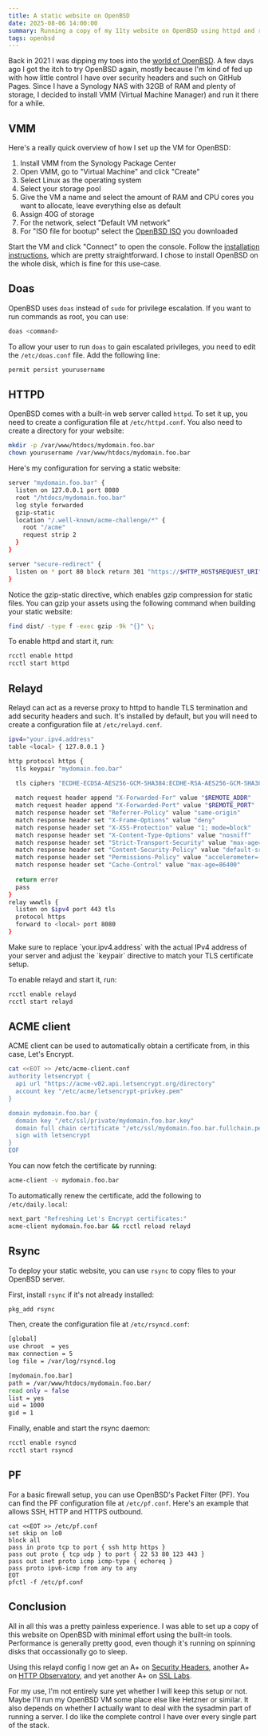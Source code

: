```yaml
---
title: A static website on OpenBSD
date: 2025-08-06 14:00:00
summary: Running a copy of my 11ty website on OpenBSD using httpd and relayd.
tags: openbsd
---
```


Back in 2021 I was dipping my toes into the [world of OpenBSD](https://mijndertstuij.nl/posts/openbsd/). A few days ago I got the itch to try OpenBSD again, mostly because I'm kind of fed up with how little control I have over security headers and such on GitHub Pages. Since I have a Synology NAS with 32GB of RAM and plenty of storage, I decided to install VMM (Virtual Machine Manager) and run it there for a while.

## VMM 

Here's a really quick overview of how I set up the VM for OpenBSD:

1. Install VMM from the Synology Package Center
2. Open VMM, go to "Virtual Machine" and click "Create" 
3. Select Linux as the operating system 
4. Select your storage pool 
5. Give the VM a name and select the amount of RAM and CPU cores you want to allocate, leave everything else as default
6. Assign 40G of storage
7. For the network, select "Default VM network" 
8. For "ISO file for bootup" select the [OpenBSD ISO](https://mirror.leaseweb.com/pub/OpenBSD/7.7/amd64/install77.iso) you downloaded

Start the VM and click "Connect" to open the console. Follow the [installation instructions](https://www.openbsdhandbook.com/installation/), which are pretty straightforward. I chose to install OpenBSD on the whole disk, which is fine for this use-case.

## Doas

OpenBSD uses `doas` instead of `sudo` for privilege escalation. If you want to run commands as root, you can use:

```sh
doas <command>
```  

To allow your user to run `doas` to gain escalated privileges, you need to edit the `/etc/doas.conf` file. Add the following line:

```sh
permit persist yourusername
```

## HTTPD

OpenBSD comes with a built-in web server called `httpd`. To set it up, you need to create a configuration file at `/etc/httpd.conf`. You also need to create a directory for your website:

```sh
mkdir -p /var/www/htdocs/mydomain.foo.bar
chown yourusername /var/www/htdocs/mydomain.foo.bar
```

Here's my configuration for serving a static website:

```sh
server "mydomain.foo.bar" {
  listen on 127.0.0.1 port 8080
  root "/htdocs/mydomain.foo.bar"
  log style forwarded
  gzip-static
  location "/.well-known/acme-challenge/*" {
    root "/acme"
    request strip 2
  }
}

server "secure-redirect" {
  listen on * port 80 block return 301 "https://$HTTP_HOST$REQUEST_URI"
}
```

<aside><p>Notice the gzip-static directive, which enables gzip compression for static files. You can gzip your assets using the following command when building your static website:</p>

```sh
find dist/ -type f -exec gzip -9k "{}" \;
```
</aside>

To enable httpd and start it, run:

```sh
rcctl enable httpd
rcctl start httpd
```

## Relayd

Relayd can act as a reverse proxy to httpd to handle TLS termination and add security headers and such. It's installed by default, but you will need to create a configuration file at `/etc/relayd.conf`.

```sh
ipv4="your.ipv4.address"
table <local> { 127.0.0.1 }

http protocol https {
  tls keypair "mydomain.foo.bar"

  tls ciphers "ECDHE-ECDSA-AES256-GCM-SHA384:ECDHE-RSA-AES256-GCM-SHA384:ECDHE-ECDSA-CHACHA20-POLY1305:ECDHE-RSA-CHACHA20-POLY1305:ECDHE-ECDSA-AES128-GCM-SHA256:ECDHE-RSA-AES128-GCM-SHA256:ECDHE-ECDSA-AES256-SHA384:ECDHE-RSA-AES256-SHA384:ECDHE-ECDSA-AES128-SHA256:ECDHE-RSA-AES128-SHA256"
  
  match request header append "X-Forwarded-For" value "$REMOTE_ADDR"
  match request header append "X-Forwarded-Port" value "$REMOTE_PORT"
  match response header set "Referrer-Policy" value "same-origin"
  match response header set "X-Frame-Options" value "deny"
  match response header set "X-XSS-Protection" value "1; mode=block"
  match response header set "X-Content-Type-Options" value "nosniff"
  match response header set "Strict-Transport-Security" value "max-age=31536000; includeSubDomains; preload"
  match response header set "Content-Security-Policy" value "default-src 'self'; font-src 'self' https://fonts.googleapis.com https://fonts.gstatic.com; style-src 'self' https://fonts.googleapis.com; script-src 'self' https://fonts.googleapis.com https://fonts.gstatic.com 'sha256-1jAmyYXcRq6zFldLe/GCgIDJBiOONdXjTLgEFMDnDSM=' 'sha256-ZswfTY7H35rbv8WC7NXBoiC7WNu86vSzCDChNWwZZDM=';"
  match response header set "Permissions-Policy" value "accelerometer=()"
  match response header set "Cache-Control" value "max-age=86400"
  
  return error
  pass
}
relay wwwtls {
  listen on $ipv4 port 443 tls
  protocol https
  forward to <local> port 8080
}
```

<aside>Make sure to replace `your.ipv4.address` with the actual IPv4 address of your server and adjust the `keypair` directive to match your TLS certificate setup.</aside>

To enable relayd and start it, run:

```sh
rcctl enable relayd
rcctl start relayd
```

## ACME client

ACME client can be used to automatically obtain a certificate from, in this case, Let's Encrypt.

```sh
cat <<EOT >> /etc/acme-client.conf
authority letsencrypt {
  api url "https://acme-v02.api.letsencrypt.org/directory"
  account key "/etc/acme/letsencrypt-privkey.pem"
}

domain mydomain.foo.bar {
  domain key "/etc/ssl/private/mydomain.foo.bar.key"
  domain full chain certificate "/etc/ssl/mydomain.foo.bar.fullchain.pem"
  sign with letsencrypt
}
EOF
```

You can now fetch the certificate by running:

```sh
acme-client -v mydomain.foo.bar
```

To automatically renew the certificate, add the following to `/etc/daily.local`:

```sh
next_part "Refreshing Let's Encrypt certificates:"
acme-client mydomain.foo.bar && rcctl reload relayd
```

## Rsync

To deploy your static website, you can use `rsync` to copy files to your OpenBSD server.

First, install `rsync` if it's not already installed:

```sh
pkg_add rsync
```

Then, create the configuration file at `/etc/rsyncd.conf`:

```sh
[global]
use chroot  = yes
max connection = 5
log file = /var/log/rsyncd.log

[mydomain.foo.bar]
path = /var/www/htdocs/mydomain.foo.bar/
read only = false
list = yes
uid = 1000
gid = 1
```

Finally, enable and start the rsync daemon:

```sh
rcctl enable rsyncd
rcctl start rsyncd
```

## PF 

For a basic firewall setup, you can use OpenBSD's Packet Filter (PF). You can find the PF configuration file at `/etc/pf.conf`. Here's an example that allows SSH, HTTP and HTTPS outbound.

```pf
cat <<EOT >> /etc/pf.conf
set skip on lo0
block all
pass in proto tcp to port { ssh http https }
pass out proto { tcp udp } to port { 22 53 80 123 443 }
pass out inet proto icmp icmp-type { echoreq }
pass proto ipv6-icmp from any to any
EOT
pfctl -f /etc/pf.conf
```

## Conclusion

All in all this was a pretty painless experience. I was able to set up a copy of this website on OpenBSD with minimal effort using the built-in tools. Performance is generally pretty good, even though it's running on spinning disks that occassionally go to sleep.

Using this relayd config I now get an A+ on [Security Headers](https://securityheaders.com/), another A+ on [HTTP Observatory](https://developer.mozilla.org/en-US/observatory), and yet another A+ on [SSL Labs](https://www.ssllabs.com/ssltest/).

For my use, I'm not entirely sure yet whether I will keep this setup or not. Maybe I'll run my OpenBSD VM some place else like Hetzner or similar. It also depends on whether I actually want to deal with the sysadmin part of running a server. I do like the complete control I have over every single part of the stack.